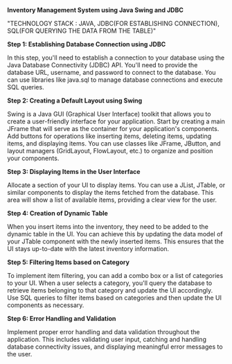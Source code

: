 **Inventory Management System using Java Swing and JDBC**

"TECHNOLOGY STACK : JAVA, JDBC(FOR ESTABLISHING CONNECTION), SQL(FOR QUERYING THE DATA FROM THE TABLE)"

**Step 1: Establishing Database Connection using JDBC**

In this step, you'll need to establish a connection to your database using the Java Database Connectivity (JDBC) API. You'll need to provide the database URL, username, and password to connect to the database. You can use libraries like java.sql to manage database connections and execute SQL queries.

**Step 2: Creating a Default Layout using Swing**

Swing is a Java GUI (Graphical User Interface) toolkit that allows you to create a user-friendly interface for your application. Start by creating a main JFrame that will serve as the container for your application's components. Add buttons for operations like inserting items, deleting items, updating items, and displaying items. You can use classes like JFrame, JButton, and layout managers (GridLayout, FlowLayout, etc.) to organize and position your components.

**Step 3: Displaying Items in the User Interface**

Allocate a section of your UI to display items. You can use a JList, JTable, or similar components to display the items fetched from the database. This area will show a list of available items, providing a clear view for the user.

**Step 4: Creation of Dynamic Table**

When you insert items into the inventory, they need to be added to the dynamic table in the UI. You can achieve this by updating the data model of your JTable component with the newly inserted items. This ensures that the UI stays up-to-date with the latest inventory information.

**Step 5: Filtering Items based on Category**

To implement item filtering, you can add a combo box or a list of categories to your UI. When a user selects a category, you'll query the database to retrieve items belonging to that category and update the UI accordingly. Use SQL queries to filter items based on categories and then update the UI components as necessary.

**Step 6: Error Handling and Validation**

Implement proper error handling and data validation throughout the application. This includes validating user input, catching and handling database connectivity issues, and displaying meaningful error messages to the user.
